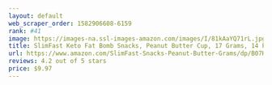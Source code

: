 ```yaml
---
layout: default 
﻿web_scraper_order: 1582906608-6159
rank: #41
image: https://images-na.ssl-images-amazon.com/images/I/81kAaYQ71rL.jpg
title: SlimFast Keto Fat Bomb Snacks, Peanut Butter Cup, 17 Grams, 14 Pack Box
url: https://www.amazon.com/SlimFast-Snacks-Peanut-Butter-Grams/dp/B07H7NPY5D/ref=zg_mw_grocery_41?_encoding=UTF8&psc=1&refRID=60J9MNPBBWB8RKQXQSF9
reviews: 4.2 out of 5 stars
price: $9.97 
---
```

